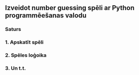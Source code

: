 ## Izveidot number guessing spēli ar Python programmēešanas valodu

### Saturs

### 1. Apskatīt spēli
### 2. Spēles loģoika
### 3. Un t.t.
